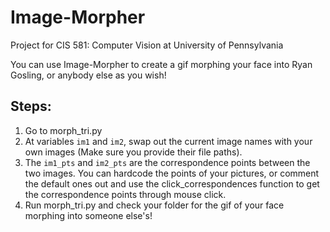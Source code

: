 # **Image-Morpher**

Project for CIS 581: Computer Vision at University of Pennsylvania

You can use Image-Morpher to create a gif morphing your face into Ryan Gosling, or anybody else as you wish!

## Steps:
  1. Go to morph_tri.py
  2. At variables `im1` and `im2`, swap out the current image names with your own images (Make sure you provide their file paths).
  3. The `im1_pts` and `im2_pts` are the correspondence points between the two images. You can hardcode the points of your pictures, or comment the default ones out and use the click_correspondences function to get the correspondence points through mouse click. 
  4. Run morph_tri.py and check your folder for the gif of your face morphing into someone else's!
  
